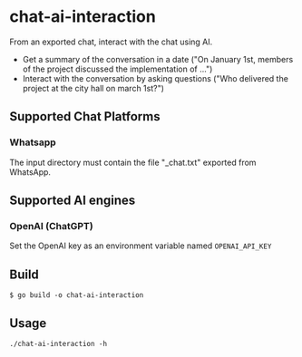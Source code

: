 # chat-ai-interaction
From an exported chat, interact with the chat using AI.

- Get a summary of the conversation in a date ("On January 1st, members of the project discussed the implementation of ...")
- Interact with the conversation by asking questions ("Who delivered the project at the city hall on march 1st?")

## Supported Chat Platforms

### Whatsapp

The input directory must contain the file "_chat.txt" exported from WhatsApp.

## Supported AI engines

### OpenAI (ChatGPT)

Set the OpenAI key as an environment variable named `OPENAI_API_KEY`

## Build

```shell
$ go build -o chat-ai-interaction
```

## Usage

```shell
./chat-ai-interaction -h
```
